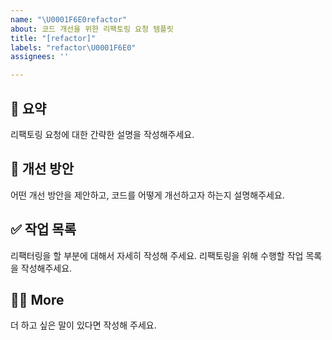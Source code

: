 ```yaml
---
name: "\U0001F6E0️refactor"
about: 코드 개선을 위한 리팩토링 요청 템플릿
title: "[refactor]"
labels: "refactor\U0001F6E0️"
assignees: ''

---
```


## 📝 요약
리팩토링 요청에 대한 간략한 설명을 작성해주세요.

## 🌟 개선 방안
어떤 개선 방안을 제안하고, 코드를 어떻게 개선하고자 하는지 설명해주세요.

## ✅ 작업 목록
리팩터링을 할 부분에 대해서 자세히 작성해 주세요.
리팩토링을 위해 수행할 작업 목록을 작성해주세요.

## 🙋🏻 More
더 하고 싶은 말이 있다면 작성해 주세요.
